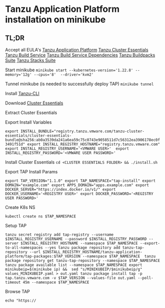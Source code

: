 # Tanzu Application Platform installation on minikube

## TL;DR

Accept all EULA's
[Tanzu Application Platform](https://network.tanzu.vmware.com/products/tanzu-application-platform/)
[Tanzu Cluster Essentials](https://network.tanzu.vmware.com/products/tanzu-cluster-essentials/)
[Tanzu Build Service](https://network.tanzu.vmware.com/products/build-service/)
[Tanzu Build Service Dependencies](https://network.tanzu.vmware.com/products/tbs-dependencies/)
[Tanzu Buildpacks Suite](https://network.tanzu.vmware.com/products/tanzu-buildpacks-suite)
[Tanzu Stacks Suite](https://network.tanzu.vmware.com/products/tanzu-stacks-suite)


Start minikube
`minikube start --kubernetes-version='1.22.8' --memory='12g' --cpus='8'  --driver='kvm2'`

Tunnel minikube (is needed to successfully deploy TAP)
`minikube tunnel`

Install [Tanzu-CLI](https://network.tanzu.vmware.com/products/tanzu-application-platform/)

Download [Cluster Essentials](https://network.tanzu.vmware.com/products/tanzu-cluster-essentials/)

Extract Cluster Essentials

Export Install Variables

`
export INSTALL_BUNDLE="registry.tanzu.vmware.com/tanzu-cluster-essentials/cluster-essentials-bundle@sha256:ab0a3539da241a6ea59c75c0743e9058511d7c56312ea3906178ec0f3491f51d"
export INSTALL_REGISTRY_HOSTNAME="registry.tanzu.vmware.com"
export INSTALL_REGISTRY_USERNAME='<VMWARE USER>' 
export INSTALL_REGISTRY_PASSWORD='<VMWARE USER PASSWORD>'
` 

Install Cluster Essentials
`cd <CLUSTER ESSENTIALS FOLDER> && ./install.sh`

Export TAP Install Params

`
export TAP_VERSION="1.1.0"
export TAP_NAMESPACE="tap-install"
export DOMAIN="example.com"
export APPS_DOMAIN="apps.example.com"
export DOCKER_SERVER="https://index.docker.io/v1/"
export DOCKER_USERNAME='<REGISTRY USER>'
export DOCKER_PASSWORD='<REGISTRY USER PASSWORD>'
`

Create K8s NS

`kubectl create ns $TAP_NAMESPACE`

Setup TAP

`
tanzu secret registry add tap-registry --username $INSTALL_REGISTRY_USERNAME --password $INSTALL_REGISTRY_PASSWORD --server $INSTALL_REGISTRY_HOSTNAME --namespace $TAP_NAMESPACE --export-to-all-namespaces --yes
tanzu package repository add tanzu-tap-repository --url $INSTALL_REGISTRY_HOSTNAME/tanzu-application-platform/tap-packages:$TAP_VERSION --namespace $TAP_NAMESPACE 
tanzu package repository get tanzu-tap-repository --namespace $TAP_NAMESPACE 
tanzu package available list --namespace $TAP_NAMESPACE
export minikubeip=$(minikube ip) &&  sed "s/MINIKUBEIP/$minikubeip/g" values_MINIKUBEIP.yaml > out.yaml
tanzu package install tap -p tap.tanzu.vmware.com -v $TAP_VERSION --values-file out.yaml --poll-timeout 45m --namespace $TAP_NAMESPACE
`

Browse TAP

`echo "https://`

